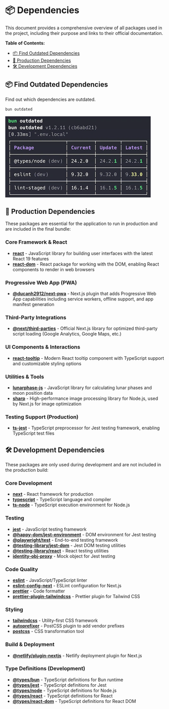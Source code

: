 # 📦 Dependencies

This document provides a comprehensive overview of all packages used in the project, including their purpose and links to their official documentation.

**Table of Contents:**

- [📦 Find Outdated Dependencies](#-find-outdated-dependencies)
- [🎯 Production Dependencies](#-production-dependencies)
- [🛠️ Development Dependencies](#️-development-dependencies)

## 📦 Find Outdated Dependencies

Find out which dependencies are outdated.

```bash
bun outdated
```

![bun - outdated](/readme-images/development/bun/bun-outdated-result.webp)

## 🎯 Production Dependencies

These packages are essential for the application to run in production and are included in the final bundle:

### Core Framework & React

- **[react](https://react.dev/)** - JavaScript library for building user interfaces with the latest React 19 features
- **[react-dom](https://react.dev/)** - React package for working with the DOM, enabling React components to render in web browsers

### Progressive Web App (PWA)

- **[@ducanh2912/next-pwa](https://github.com/ducanh2912/next-pwa)** - Next.js plugin that adds Progressive Web App capabilities including service workers, offline support, and app manifest generation

### Third-Party Integrations

- **[@next/third-parties](https://nextjs.org/docs/app/building-your-application/optimizing/third-party-libraries)** - Official Next.js library for optimized third-party script loading (Google Analytics, Google Maps, etc.)

### UI Components & Interactions

- **[react-tooltip](https://react-tooltip.com/)** - Modern React tooltip component with TypeScript support and customizable styling options

### Utilities & Tools

- **[lunarphase-js](https://github.com/jasonsturges/lunarphase-js)** - JavaScript library for calculating lunar phases and moon position data
- **[sharp](https://sharp.pixelplumbing.com/)** - High-performance image processing library for Node.js, used by Next.js for image optimization

### Testing Support (Production)

- **[ts-jest](https://kulshekhar.github.io/ts-jest/)** - TypeScript preprocessor for Jest testing framework, enabling TypeScript test files

## 🛠️ Development Dependencies

These packages are only used during development and are not included in the production build:

### Core Development

- **[next](https://nextjs.org/)** - React framework for production
- **[typescript](https://www.typescriptlang.org/)** - TypeScript language and compiler
- **[ts-node](https://github.com/TypeStrong/ts-node)** - TypeScript execution environment for Node.js

### Testing

- **[jest](https://jestjs.io/)** - JavaScript testing framework
- **[@happy-dom/jest-environment](https://github.com/capricorn86/happy-dom)** - DOM environment for Jest testing
- **[@playwright/test](https://playwright.dev/)** - End-to-end testing framework
- **[@testing-library/jest-dom](https://github.com/testing-library/jest-dom)** - Jest DOM testing utilities
- **[@testing-library/react](https://github.com/testing-library/react-testing-library)** - React testing utilities
- **[identity-obj-proxy](https://github.com/keyz/identity-obj-proxy)** - Mock object for Jest testing

### Code Quality

- **[eslint](https://eslint.org/)** - JavaScript/TypeScript linter
- **[eslint-config-next](https://github.com/vercel/next.js/tree/canary/packages/eslint-config-next)** - ESLint configuration for Next.js
- **[prettier](https://prettier.io/)** - Code formatter
- **[prettier-plugin-tailwindcss](https://github.com/tailwindlabs/prettier-plugin-tailwindcss)** - Prettier plugin for Tailwind CSS

### Styling

- **[tailwindcss](https://tailwindcss.com/)** - Utility-first CSS framework
- **[autoprefixer](https://github.com/postcss/autoprefixer)** - PostCSS plugin to add vendor prefixes
- **[postcss](https://postcss.org/)** - CSS transformation tool

### Build & Deployment

- **[@netlify/plugin-nextjs](https://github.com/netlify/netlify-plugin-nextjs)** - Netlify deployment plugin for Next.js

### Type Definitions (Development)

- **[@types/bun](https://github.com/DefinitelyTyped/DefinitelyTyped/tree/master/types/bun)** - TypeScript definitions for Bun runtime
- **[@types/jest](https://github.com/DefinitelyTyped/DefinitelyTyped/tree/master/types/jest)** - TypeScript definitions for Jest
- **[@types/node](https://github.com/DefinitelyTyped/DefinitelyTyped/tree/master/types/node)** - TypeScript definitions for Node.js
- **[@types/react](https://github.com/DefinitelyTyped/DefinitelyTyped/tree/master/types/react)** - TypeScript definitions for React
- **[@types/react-dom](https://github.com/DefinitelyTyped/DefinitelyTyped/tree/master/types/react-dom)** - TypeScript definitions for React DOM
